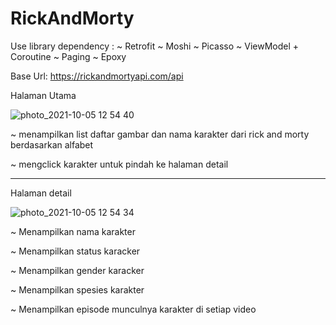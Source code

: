 # RickAndMorty
Use library dependency :
~ Retrofit
~ Moshi
~ Picasso
~ ViewModel + Coroutine
~ Paging
~ Epoxy

Base Url: https://rickandmortyapi.com/api

Halaman Utama

![photo_2021-10-05 12 54 40](https://user-images.githubusercontent.com/73704390/135968701-80b49577-9f3d-4ad5-ad42-9587fbd42288.jpeg)

~ menampilkan list daftar gambar dan nama karakter dari rick and morty berdasarkan alfabet

~ mengclick karakter untuk pindah ke halaman detail

________________________________________________________________________________________

Halaman detail

![photo_2021-10-05 12 54 34](https://user-images.githubusercontent.com/73704390/135968792-23be7320-6b3e-4350-a2b4-0d67f1636807.jpeg)

~ Menampilkan nama karakter

~ Menampilkan status karacker

~ Menampilkan gender karacker

~ Menampilkan spesies karakter

~ Menampilkan episode munculnya karakter di setiap video



